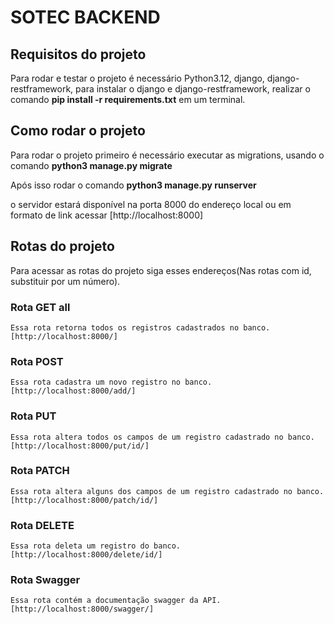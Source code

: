 # SOTEC BACKEND

## Requisitos do projeto
  
  Para rodar e testar o projeto é necessário Python3.12, django, django-restframework,
  para instalar o django e django-restframework, realizar o comando **pip install -r requirements.txt** em um terminal.

## Como rodar o projeto

  Para rodar o projeto primeiro é necessário executar as migrations, usando o comando
  **python3 manage.py migrate**

  Após isso rodar o comando
  **python3 manage.py runserver**

  o servidor estará disponível na porta 8000 do endereço local ou em formato de link acessar
  [http://localhost:8000]

## Rotas do projeto

  Para acessar as rotas do projeto siga esses endereços(Nas rotas com id, substituir por um número).

  ### Rota GET all
    Essa rota retorna todos os registros cadastrados no banco.
    [http://localhost:8000/]
  
  ### Rota POST
    Essa rota cadastra um novo registro no banco.
    [http://localhost:8000/add/]

  ### Rota PUT
    Essa rota altera todos os campos de um registro cadastrado no banco.
    [http://localhost:8000/put/id/]

  ### Rota PATCH
    Essa rota altera alguns dos campos de um registro cadastrado no banco.
    [http://localhost:8000/patch/id/]

  ### Rota DELETE
    Essa rota deleta um registro do banco.
    [http://localhost:8000/delete/id/]

  ### Rota Swagger
    Essa rota contém a documentação swagger da API.
    [http://localhost:8000/swagger/]